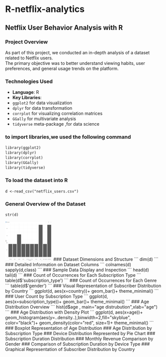# R-netflix-analytics
## Netflix User Behavior Analysis with R
### Project Overview

As part of this project, we conducted an in-depth analysis of a dataset related to Netflix users.  
The primary objective was to better understand viewing habits, user preferences, and general usage trends on the platform.

### Technologies Used
- **Language**: R  
- **Key Libraries**:
- `ggplot2` for data visualization
- `dplyr` for data transformation
- `corrplot` for visualizing correlation matrices
- `GGally` for multivariate analysis
- `tidyverse` meta-package ,for data science
### to import libraries,we used the following command 
```
library(ggplot2)
library(dplyr)
library(corrplot)
library(GGally)
library(tidyverse)
```
### To load the dataset into R
```
d <-read_csv("netflix_users.csv")
```
### General Overview of the Dataset  
```
str(d)
```
<img src="screenshots/1.png" width="30%" />  
### Dataset Dimensions and Structure  
```
dim(d)
```
### Detailed Information on Dataset Columns   
```
colnames(d)
sapply(d,class)
```
### Sample Data Display and Inspection
```
head(d)
tail(d)
```
### Count of Occurrences for Each Subscription Type
```
table(d$'subscription_type')
```
### Count of Occurrences for Each Genre
```
table(d$'gender')
```
### Visual Representation of Subscriber Distribution by Country
```
ggplot(d, aes(x=country))+
  geom_bar()+
  theme_minimal()
```
### User Count by Subscription Type
```
ggplot(d, aes(x=subscription_type))+
  geom_bar()+
  theme_minimal()
```
### Age Distribution Overview
```
hist(d$age , main="age distrubution",xlab="age")
```
### Age Distribution with Density Plot
```
ggplot(d, aes(x=age))+
  geom_histogram(aes(y=..density..),binwidth=2,fill="skyblue", color="black")+
  geom_density(color="red", size=1)+
  theme_minimal()
```
### Boxplot Representation of Age Distribution
### Age Distribution by Subscription Type
### Device Distribution Represented by Pie Chart
### Subscription Duration Distribution
### Monthly Revenue Comparison by Gender
### Comparison of Subscription Duration by Device Type
### Graphical Representation of Subscriber Distribution by Country



